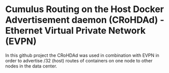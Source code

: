 # Cumulus Routing on the Host Docker Advertisement daemon (CRoHDAd) - Ethernet Virtual Private Network (EVPN)
In this github project the CRoHDAd was used in combination with EVPN in order to advertise /32 (host) routes of containers on one node to other nodes in the data center.
